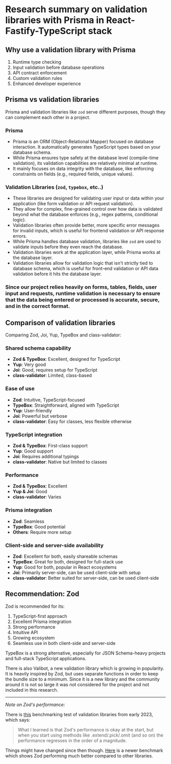 # Research summary on validation libraries with Prisma in React-Fastify-TypeScript stack

## Why use a validation library with Prisma

1. Runtime type checking
2. Input validation before database operations
3. API contract enforcement
4. Custom validation rules
5. Enhanced developer experience

## Prisma vs validation libraries

Prisma and validation libraries like `zod` serve different purposes, though they can complement each other in a project.

### **Prisma**

-   Prisma is an ORM (Object-Relational Mapper) focused on database interaction. It automatically generates TypeScript types based on your database schema.
-   While Prisma ensures type safety at the database level (compile-time validation), its validation capabilities are relatively minimal at runtime.
-   It mainly focuses on data integrity with the database, like enforcing constraints on fields (e.g., required fields, unique values).

### **Validation Libraries** (`zod`, `typebox`, etc..)

-   These libraries are designed for validating user input or data within your application (like form validation or API request validation).
-   They allow for complex, fine-grained control over how data is validated beyond what the database enforces (e.g., regex patterns, conditional logic).
-   Validation libraries often provide better, more specific error messages for invalid inputs, which is useful for frontend validation or API response errors.
-   While Prisma handles database validation, libraries like `zod` are used to validate inputs before they even reach the database.
-   Validation libraries work at the application layer, while Prisma works at the database layer.
-   Validation libraries allow for validation logic that isn't strictly tied to database schema, which is useful for front-end validation or API data validation before it hits the database layer.

### Since our project relies heavily on forms, tables, fields, user input and requests, runtime validation is necessary to ensure that the data being entered or processed is accurate, secure, and in the correct format.

## Comparison of validation libraries

Comparing Zod, Joi, Yup, TypeBox and class-validator:

### Shared schema capability

-   **Zod & TypeBox**: Excellent, designed for TypeScript
-   **Yup**: Very good
-   **Joi**: Good, requires setup for TypeScript
-   **class-validator**: Limited, class-based

### Ease of use

-   **Zod**: Intuitive, TypeScript-focused
-   **TypeBox**: Straightforward, aligned with TypeScript
-   **Yup**: User-friendly
-   **Joi**: Powerful but verbose
-   **class-validator**: Easy for classes, less flexible otherwise

### TypeScript integration

-   **Zod & TypeBox**: First-class support
-   **Yup**: Good support
-   **Joi**: Requires additional typings
-   **class-validator**: Native but limited to classes

### Performance

-   **Zod & TypeBox**: Excellent
-   **Yup & Joi**: Good
-   **class-validator**: Varies

### Prisma integration

-   **Zod**: Seamless
-   **TypeBox**: Good potential
-   **Others**: Require more setup

### Client-side and server-side availability

-   **Zod**: Excellent for both, easily shareable schemas
-   **TypeBox**: Great for both, designed for full-stack use
-   **Yup**: Good for both, popular in React ecosystems
-   **Joi**: Primarily server-side, can be used client-side with setup
-   **class-validator**: Better suited for server-side, can be used client-side

## Recommendation: Zod

Zod is recommended for its:

1. TypeScript-first approach
2. Excellent Prisma integration
3. Strong performance
4. Intuitive API
5. Growing ecosystem
6. Seamless use in both client-side and server-side

TypeBox is a strong alternative, especially for JSON Schema-heavy projects and full-stack TypeScript applications.

There is also Valibot, a new validation library which is growing in popularity. It is heavily inspired by Zod, but uses separate functions in order to keep the bundle size to a minimum.
Since it is a new library and the community around it is not so large it was not considered for the project and not included in this research.

---

_Note on Zod's performance:_

There is [this](https://dev.to/nicklucas/typescript-runtime-validators-and-dx-a-type-checking-performance-analysis-of-zodsuperstructyuptypebox-5416) benchmarking test of validation libraries from early 2023, which says:

> What I learned is that Zod's performance is okay at the start, but when you start using methods like .extend/.pick/.omit (and so on) the performance regresses in the order of a magnitude.

Things might have changed since then though.
[Here](https://codetain.com/blog/benchmark-of-node-js-validators/) is a newer benchmark which shows Zod performing much better compared to other libraries.
